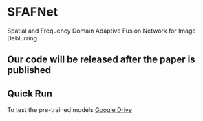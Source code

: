 # SFAFNet
Spatial and Frequency Domain Adaptive Fusion Network for Image Deblurring
## Our code will be released after the paper is published

## Quick Run

To test the pre-trained models 
[Google Drive](https://drive.google.com/drive/folders/1t4tGzh2rwtH4ghbMMAUQRtLQtDU5rN9M?usp=sharing)
